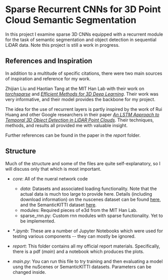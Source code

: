 # Sparse Recurrent CNNs for 3D Point Cloud Semantic Segmentation
In this project I examine sparse 3D CNNs equipped with a recurrent module for the task of semantic segmentation and object detection in sequential LiDAR data. Note this project is still a work in progress.

## References and Inspiration
In addition to a multitude of specific citations, there were two main sources of inspiration and reference for my work.

Zhijian Liu and Haotian Tang at the MIT Han Lab with their work on [*torchsparse*](https://github.com/mit-han-lab/torchsparse) and [*Efficient Methods for 3D Deep Learning*](https://github.com/mit-han-lab/e3d). Their work was very informative, and their model provides the backbone for my project.

The idea for the use of recurrent layers is partly inspired by the work of Rui Huang and other Google researchers in their paper [*An LSTM Approach to Temporal 3D Object Detection in LiDAR Point Clouds*](https://arxiv.org/abs/2007.12392). Their techniques, methods, and results all provided me with valuable insight.

Further references can be found in the paper in the *report* folder.

## Structure
Much of the structure and some of the files are quite self-explanatory, so I will discuss only that which is most important.

- *core*: All of the nueral network code
	- *data*: Datasets and associated loading functionality. Note that the actual data is much too large to provide here. Details (including download information) on the nuscenes dataset can be found [here](https://www.nuscenes.org/nuscenes), and the SemanticKITTI dataset [here](http://www.semantic-kitti.org/).
	- modules: Required pieces of e3d from the MIT Han Lab.
	- sparse\_rnn.py: Custom rnn modules with sparse functionality. Yet to be implemented.

- **.ipynb*: These are a number of Jupyter Notebooks which were used for testing various components -- they can mostly be ignored.

- *report*: This folder contains all my official report materials. Specifically, there is a pdf (*main*) and a notebook which produces the plots.

- *main.py*: You can run this file to try training and then evaluating a model usng the nuScenes or SemanticKITTI datasets. Parameters can be changed inside.
